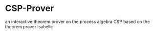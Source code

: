 # CSP-Prover

an interactive theorem prover on the process algebra CSP based on the theorem prover Isabelle